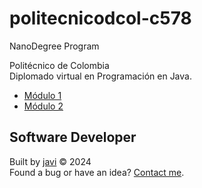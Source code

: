 # politecnicodcol-c578
NanoDegree Program

Politécnico de Colombia  
Diplomado virtual en Programación en Java.

- [Módulo 1](./0x00/readme.md)
- [Módulo 2](./0x01/readme.md)
## Software Developer
Built by [javi](https://github.com/javierandres-dev/) :copyright: 2024  
Found a bug or have an idea? [Contact me](https://www.linkedin.com/in/javierandres-dev/).

